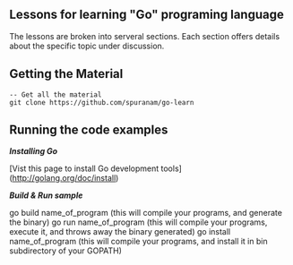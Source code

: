 ## Lessons for learning "Go" programing language

The lessons are broken into serveral sections. Each section offers details about the specific topic under discussion.

## Getting the Material

    -- Get all the material
    git clone https://github.com/spuranam/go-learn

## Running the code examples

**_Installing Go_**

[Vist this page to install Go development tools] (http://golang.org/doc/install)

**_Build & Run sample_**

go build name_of_program (this will compile your programs, and generate the binary)
go run name_of_program (this will compile your programs, execute it, and throws away the binary generated)
go install name_of_program (this will compile your programs, and install it in bin subdirectory of your GOPATH)
